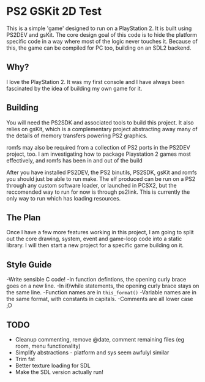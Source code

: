 # PS2 GSKit 2D Test
This is a simple 'game' designed to run on a PlayStation 2. It is built using PS2DEV and gsKit. The core
design goal of this code is to hide the platform specific code in a way where most of the logic never
touches it. Because of this, the game can be compiled for PC too, building on an SDL2 backend.

## Why?
I love the PlayStation 2. It was my first console and I have always been fascinated by the idea of
building my own game for it.

## Building
You will need the PS2SDK and associated tools to build this project. It also relies on gsKit, which is a
complementary project abstracting away many of the details of memory transfers powering PS2 graphics. 

romfs may also be required from a collection of PS2 ports in the PS2DEV project, too. I am
investigating how to package Playstation 2 games most effectively, and romfs has been in and out of the
build

After you have installed PS2DEV, the PS2 binutils, PS2SDK, gsKit and romfs you should just be able to run
make. The elf produced can be run on a PS2 through any custom software loader, or launched in PCSX2, but the
reccomended way to run for now is through ps2link. This is currently the only way to run which has loading
resources.

## The Plan
Once I have a few more features working in this project, I am going to split out the core drawing, system,
event and game-loop code into a static library. I will then start a new project for a specific game building
on it.

## Style Guide
-Write sensible C code!
-In function defintions, the opening curly brace goes on a new line.
-In if/while statements, the opening curly brace stays on the same line.
-Function names are in ```this_format()```
-Variable names are in the same format, with constants in capitals.
-Comments are all lower case ;D

## TODO
- Cleanup commenting, remove @date, comment remaining files (eg room, menu functionality)
- Simplify abstractions - platform and sys seem awfulyl similar
- Trim fat
- Better texture loading for SDL
- Make the SDL version actually run!

